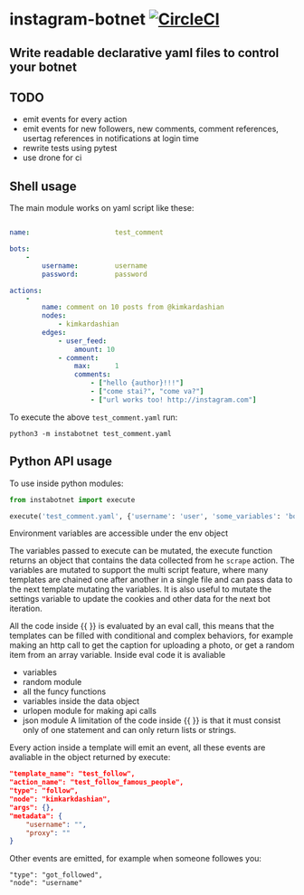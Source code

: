 # instagram-botnet [![CircleCI](https://circleci.com/gh/remorses/instagram-botnet/tree/master.svg?style=svg)](https://circleci.com/gh/remorses/instagram-botnet/tree/master)
Write readable declarative yaml files to control your botnet
---

## TODO

- emit events for every action
- emit events for new followers, new comments, comment references, usertag references in notifications at login time
- rewrite tests using pytest
- use drone for ci



## Shell usage

The main module works on yaml script like these:
```yaml

name:                     test_comment

bots:
    -
        username:         username
        password:         password

actions:
    -
        name: comment on 10 posts from @kimkardashian
        nodes:
            - kimkardashian
        edges:
            - user_feed:
                amount: 10
            - comment:
                max:      1
                comments:
                    - ["hello {author}!!!"]
                    - ["come stai?", "come va?"]
                    - ["url works too! http://instagram.com"]

```

To execute the above `test_comment.yaml` run:
```
python3 -m instabotnet test_comment.yaml
```

## Python API usage

To use inside python modules:
```python
from instabotnet import execute

execute('test_comment.yaml', {'username': 'user', 'some_variables': 'bo'})
```


Environment variables are accessible under the env object


The variables passed to execute can be mutated, the execute function returns an object that contains the data collected from he `scrape` action.
The variables are mutated to support the multi script feature, where many templates are chained one after another in a single file and can pass data to the next template mutating the variables.
It is also useful to mutate the settings variable to update the cookies and other data for the next bot iteration.


All the code inside {{ }} is evaluated by an eval call, this means that the templates can be filled with conditional and complex behaviors, for example making an http call to get the caption for uploading a photo, or get a random item from an array variable.
Inside eval code it is avaliable 
- variables
- random module
- all the funcy functions
- variables inside the data object
- urlopen module for making api calls
- json module
A limitation of the code inside {{ }} is that it must consist only of one statement and can only return lists or strings.



Every action inside a template will emit an event, all these events are avaliable in the object returned by execute:
```json
"template_name": "test_follow",
"action_name": "test_follow_famous_people",
"type": "follow",
"node": "kimkarkdashian",
"args": {},
"metadata": { 
    "username": "",
    "proxy": ""
}
```

Other events are emitted, for example when someone followes you:
```
"type": "got_followed",
"node": "username"
```


